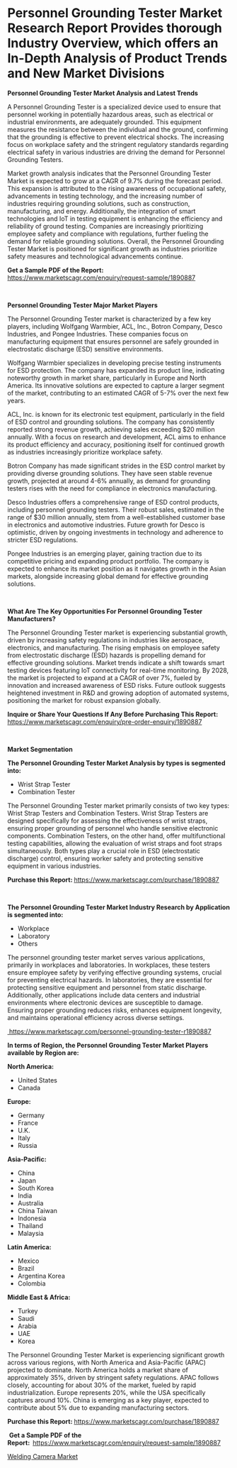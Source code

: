 <p><h1>Personnel Grounding Tester Market Research Report Provides thorough Industry Overview, which offers an In-Depth Analysis of Product Trends and New Market Divisions</h1></p><p><strong>Personnel Grounding Tester Market Analysis and Latest Trends</strong></p>
<p><p>A Personnel Grounding Tester is a specialized device used to ensure that personnel working in potentially hazardous areas, such as electrical or industrial environments, are adequately grounded. This equipment measures the resistance between the individual and the ground, confirming that the grounding is effective to prevent electrical shocks. The increasing focus on workplace safety and the stringent regulatory standards regarding electrical safety in various industries are driving the demand for Personnel Grounding Testers.</p><p>Market growth analysis indicates that the Personnel Grounding Tester Market is expected to grow at a CAGR of 9.7% during the forecast period. This expansion is attributed to the rising awareness of occupational safety, advancements in testing technology, and the increasing number of industries requiring grounding solutions, such as construction, manufacturing, and energy. Additionally, the integration of smart technologies and IoT in testing equipment is enhancing the efficiency and reliability of ground testing. Companies are increasingly prioritizing employee safety and compliance with regulations, further fueling the demand for reliable grounding solutions. Overall, the Personnel Grounding Tester Market is positioned for significant growth as industries prioritize safety measures and technological advancements continue.</p></p>
<p><strong>Get a Sample PDF of the Report:&nbsp;</strong> <a href="https://www.marketscagr.com/enquiry/request-sample/1890887?utm_campaign=3039&utm_medium=2&utm_source=Github&utm_content=ia&utm_term=11042025&utm_id=personnel-grounding-tester">https://www.marketscagr.com/enquiry/request-sample/1890887</a></p>
<p>&nbsp;</p>
<p><strong>Personnel Grounding Tester Major Market Players</strong></p>
<p><p>The Personnel Grounding Tester market is characterized by a few key players, including Wolfgang Warmbier, ACL, Inc., Botron Company, Desco Industries, and Pongee Industries. These companies focus on manufacturing equipment that ensures personnel are safely grounded in electrostatic discharge (ESD) sensitive environments.</p><p>Wolfgang Warmbier specializes in developing precise testing instruments for ESD protection. The company has expanded its product line, indicating noteworthy growth in market share, particularly in Europe and North America. Its innovative solutions are expected to capture a larger segment of the market, contributing to an estimated CAGR of 5-7% over the next few years.</p><p>ACL, Inc. is known for its electronic test equipment, particularly in the field of ESD control and grounding solutions. The company has consistently reported strong revenue growth, achieving sales exceeding $20 million annually. With a focus on research and development, ACL aims to enhance its product efficiency and accuracy, positioning itself for continued growth as industries increasingly prioritize workplace safety.</p><p>Botron Company has made significant strides in the ESD control market by providing diverse grounding solutions. They have seen stable revenue growth, projected at around 4-6% annually, as demand for grounding testers rises with the need for compliance in electronics manufacturing.</p><p>Desco Industries offers a comprehensive range of ESD control products, including personnel grounding testers. Their robust sales, estimated in the range of $30 million annually, stem from a well-established customer base in electronics and automotive industries. Future growth for Desco is optimistic, driven by ongoing investments in technology and adherence to stricter ESD regulations.</p><p>Pongee Industries is an emerging player, gaining traction due to its competitive pricing and expanding product portfolio. The company is expected to enhance its market position as it navigates growth in the Asian markets, alongside increasing global demand for effective grounding solutions.</p></p>
<p>&nbsp;</p>
<p><strong>What Are The Key Opportunities For Personnel Grounding Tester Manufacturers?</strong></p>
<p><p>The Personnel Grounding Tester market is experiencing substantial growth, driven by increasing safety regulations in industries like aerospace, electronics, and manufacturing. The rising emphasis on employee safety from electrostatic discharge (ESD) hazards is propelling demand for effective grounding solutions. Market trends indicate a shift towards smart testing devices featuring IoT connectivity for real-time monitoring. By 2028, the market is projected to expand at a CAGR of over 7%, fueled by innovation and increased awareness of ESD risks. Future outlook suggests heightened investment in R&D and growing adoption of automated systems, positioning the market for robust expansion globally.</p></p>
<p><strong>Inquire or Share Your Questions If Any Before Purchasing This Report:</strong> <a href="https://www.marketscagr.com/enquiry/pre-order-enquiry/1890887?utm_campaign=3039&utm_medium=2&utm_source=Github&utm_content=ia&utm_term=11042025&utm_id=personnel-grounding-tester">https://www.marketscagr.com/enquiry/pre-order-enquiry/1890887</a></p>
<p>&nbsp;</p>
<p><strong>Market Segmentation</strong></p>
<p><strong>The Personnel Grounding Tester Market Analysis by types is segmented into:</strong></p>
<p><ul><li>Wrist Strap Tester</li><li>Combination Tester</li></ul></p>
<p><p>The Personnel Grounding Tester market primarily consists of two key types: Wrist Strap Testers and Combination Testers. Wrist Strap Testers are designed specifically for assessing the effectiveness of wrist straps, ensuring proper grounding of personnel who handle sensitive electronic components. Combination Testers, on the other hand, offer multifunctional testing capabilities, allowing the evaluation of wrist straps and foot straps simultaneously. Both types play a crucial role in ESD (electrostatic discharge) control, ensuring worker safety and protecting sensitive equipment in various industries.</p></p>
<p><strong>Purchase this Report:&nbsp;</strong><a href="https://www.marketscagr.com/purchase/1890887?utm_campaign=3039&utm_medium=2&utm_source=Github&utm_content=ia&utm_term=11042025&utm_id=personnel-grounding-tester">https://www.marketscagr.com/purchase/1890887</a></p>
<p>&nbsp;</p>
<p><strong>The Personnel Grounding Tester Market Industry Research by Application is segmented into:</strong></p>
<p><ul><li>Workplace</li><li>Laboratory</li><li>Others</li></ul></p>
<p><p>The personnel grounding tester market serves various applications, primarily in workplaces and laboratories. In workplaces, these testers ensure employee safety by verifying effective grounding systems, crucial for preventing electrical hazards. In laboratories, they are essential for protecting sensitive equipment and personnel from static discharge. Additionally, other applications include data centers and industrial environments where electronic devices are susceptible to damage. Ensuring proper grounding reduces risks, enhances equipment longevity, and maintains operational efficiency across diverse settings.</p></p>
<p><a href="https://www.marketscagr.com/personnel-grounding-tester-r1890887?utm_campaign=3039&utm_medium=2&utm_source=Github&utm_content=ia&utm_term=11042025&utm_id=personnel-grounding-tester">&nbsp;https://www.marketscagr.com/personnel-grounding-tester-r1890887</a></p>
<p><strong>In terms of Region, the Personnel Grounding Tester Market Players available by Region are:</strong></p>
<p>
    <p> <strong> North America: </strong>
        <ul>
            <li>United States</li>
            <li>Canada</li>
        </ul>
        </p> 
    <p> <strong> Europe: </strong>
        <ul>
            <li>Germany</li>
            <li>France</li>
            <li>U.K.</li>
            <li>Italy</li>
            <li>Russia</li>
        </ul>
        </p> 
    <p> <strong> Asia-Pacific: </strong>
        <ul>
            <li>China</li>
            <li>Japan</li>
            <li>South Korea</li>
            <li>India</li>
            <li>Australia</li>
            <li>China Taiwan</li>
            <li>Indonesia</li>
            <li>Thailand</li>
            <li>Malaysia</li>
        </ul>
        </p> 
    <p> <strong> Latin America: </strong>
        <ul>
            <li>Mexico</li>
            <li>Brazil</li>
            <li>Argentina Korea</li>
            <li>Colombia</li>
        </ul>
        </p> 
    <p> <strong> Middle East & Africa: </strong>
        <ul>
            <li>Turkey</li>
            <li>Saudi</li>
            <li>Arabia</li>
            <li>UAE</li>
            <li>Korea</li>
        </ul>
    </p>
    </p>
<p><p>The Personnel Grounding Tester Market is experiencing significant growth across various regions, with North America and Asia-Pacific (APAC) projected to dominate. North America holds a market share of approximately 35%, driven by stringent safety regulations. APAC follows closely, accounting for about 30% of the market, fueled by rapid industrialization. Europe represents 20%, while the USA specifically captures around 10%. China is emerging as a key player, expected to contribute about 5% due to expanding manufacturing sectors.</p></p>
<p><strong>Purchase this Report: </strong><a href="https://www.marketscagr.com/purchase/1890887?utm_campaign=3039&utm_medium=2&utm_source=Github&utm_content=ia&utm_term=11042025&utm_id=personnel-grounding-tester">https://www.marketscagr.com/purchase/1890887</a></p>
<p>&nbsp;<strong>Get a Sample PDF of the Report:&nbsp;&nbsp;</strong><a href="https://www.marketscagr.com/enquiry/request-sample/1890887?utm_campaign=3039&utm_medium=2&utm_source=Github&utm_content=ia&utm_term=11042025&utm_id=personnel-grounding-tester">https://www.marketscagr.com/enquiry/request-sample/1890887</a></p>
<p><strong></strong></p>
<p><p><a href="https://github.com/alasmyayock/Market-Research-Report-List-1/blob/main/welding-camera-market.md?utm_campaign=3039&utm_medium=2&utm_source=Github&utm_content=ia&utm_term=11042025&utm_id=personnel-grounding-tester">Welding Camera Market</a></p></p>